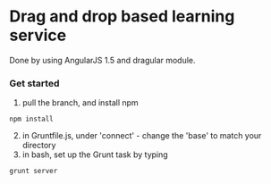 # Drag and drop based learning service

Done by using AngularJS 1.5 and dragular module.

### Get started
1. pull the branch, and install npm
```
npm install
```
2. in Gruntfile.js, under 'connect' - change the 'base' to match your directory
3. in bash, set up the Grunt task by typing
```
grunt server
```
